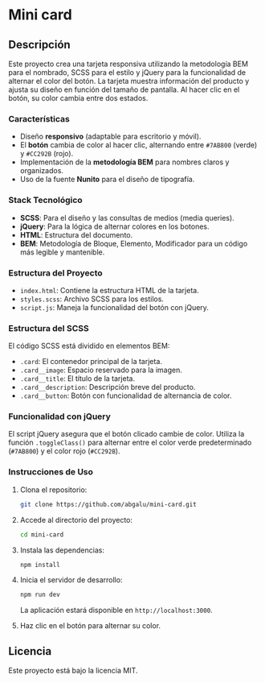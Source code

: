 # Mini card

## Descripción

Este proyecto crea una tarjeta responsiva utilizando la metodología BEM para el nombrado, SCSS para el estilo y jQuery para la funcionalidad de alternar el color del botón. La tarjeta muestra información del producto y ajusta su diseño en función del tamaño de pantalla. Al hacer clic en el botón, su color cambia entre dos estados.

### Características

- Diseño **responsivo** (adaptable para escritorio y móvil).
- El **botón** cambia de color al hacer clic, alternando entre `#7AB800` (verde) y `#CC292B` (rojo).
- Implementación de la **metodología BEM** para nombres claros y organizados.
- Uso de la fuente **Nunito** para el diseño de tipografía.

### Stack Tecnológico

- **SCSS**: Para el diseño y las consultas de medios (media queries).
- **jQuery**: Para la lógica de alternar colores en los botones.
- **HTML**: Estructura del documento.
- **BEM**: Metodología de Bloque, Elemento, Modificador para un código más legible y mantenible.

### Estructura del Proyecto

- `index.html`: Contiene la estructura HTML de la tarjeta.
- `styles.scss`: Archivo SCSS para los estilos.
- `script.js`: Maneja la funcionalidad del botón con jQuery.

### Estructura del SCSS

El código SCSS está dividido en elementos BEM:

- `.card`: El contenedor principal de la tarjeta.
- `.card__image`: Espacio reservado para la imagen.
- `.card__title`: El título de la tarjeta.
- `.card__description`: Descripción breve del producto.
- `.card__button`: Botón con funcionalidad de alternancia de color.

### Funcionalidad con jQuery

El script jQuery asegura que el botón clicado cambie de color. Utiliza la función `.toggleClass()` para alternar entre el color verde predeterminado (`#7AB800`) y el color rojo (`#CC292B`).

### Instrucciones de Uso

1. Clona el repositorio:

   ```bash
   git clone https://github.com/abgalu/mini-card.git
   ```

2. Accede al directorio del proyecto:

   ```bash
   cd mini-card
   ```

3. Instala las dependencias:

   ```bash
   npm install
   ```

4. Inicia el servidor de desarrollo:

   ```bash
   npm run dev
   ```

   La aplicación estará disponible en `http://localhost:3000`.

5. Haz clic en el botón para alternar su color.

## Licencia

Este proyecto está bajo la licencia MIT.
